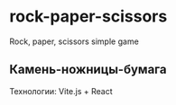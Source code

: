 # rock-paper-scissors
Rock, paper, scissors  simple game

## Камень-ножницы-бумага
Технологии: Vite.js + React
